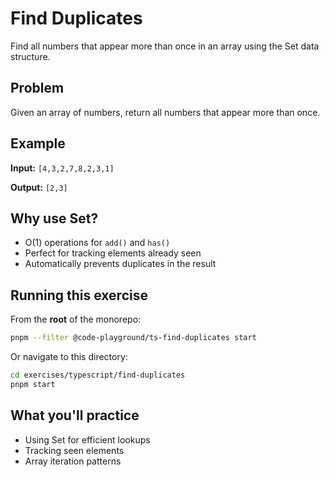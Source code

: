 # Find Duplicates

Find all numbers that appear more than once in an array using the Set data structure.

## Problem

Given an array of numbers, return all numbers that appear more than once.

## Example

**Input:** `[4,3,2,7,8,2,3,1]`

**Output:** `[2,3]`

## Why use Set?

- O(1) operations for `add()` and `has()`
- Perfect for tracking elements already seen
- Automatically prevents duplicates in the result

## Running this exercise

From the **root** of the monorepo:
```bash
pnpm --filter @code-playground/ts-find-duplicates start
```

Or navigate to this directory:
```bash
cd exercises/typescript/find-duplicates
pnpm start
```

## What you'll practice

- Using Set for efficient lookups
- Tracking seen elements
- Array iteration patterns

